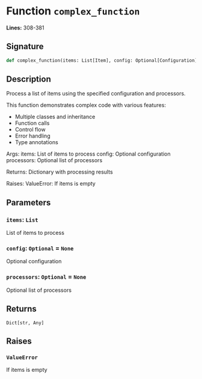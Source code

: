 # Function `complex_function`

**Lines:** 308-381

## Signature

```python
def complex_function(items: List[Item], config: Optional[Configuration] = None, processors: Optional[List[BaseProcessor]] = None) -> Dict[str, Any]
```

## Description

Process a list of items using the specified configuration and processors.

This function demonstrates complex code with various features:
- Multiple classes and inheritance
- Function calls
- Control flow
- Error handling
- Type annotations

Args:
    items: List of items to process
    config: Optional configuration
    processors: Optional list of processors
    
Returns:
    Dictionary with processing results
    
Raises:
    ValueError: If items is empty

## Parameters

### `items`: `List`

List of items to process

### `config`: `Optional` = `None`

Optional configuration

### `processors`: `Optional` = `None`

Optional list of processors

## Returns

`Dict[str, Any]`

## Raises

### `ValueError`

If items is empty

